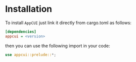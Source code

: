 # Installation

To install `AppCUI` just link it directly from cargo.toml
as follows:

```ini
[dependencies]
appcui = <version>
```

then you can use the following import in your code:

```rs
use appcui::prelude::*;
```